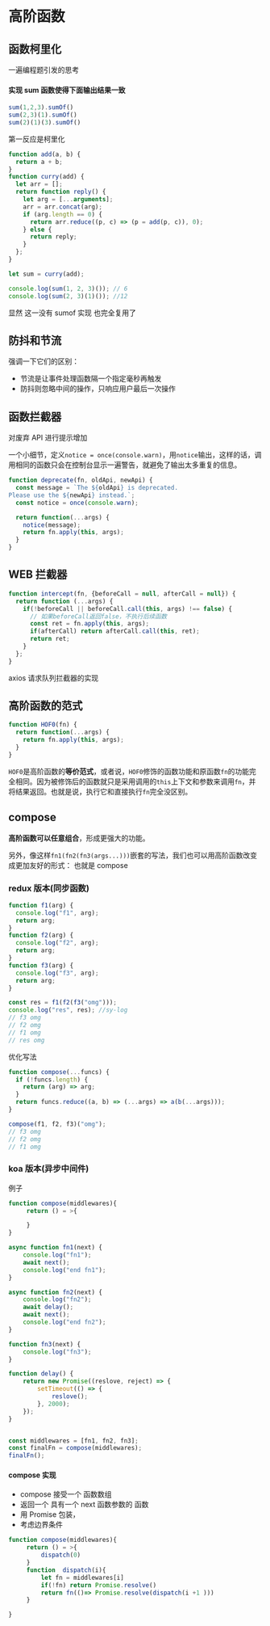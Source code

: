 # 高阶函数

## 函数柯里化

一遍编程题引发的思考

#### 实现 sum 函数使得下面输出结果一致

```JavaScript
sum(1,2,3).sumOf()
sum(2,3)(1).sumOf()
sum(2)(1)(3).sumOf()
```

第一反应是柯里化

```JavaScript
function add(a, b) {
  return a + b;
}
function curry(add) {
  let arr = [];
  return function reply() {
    let arg = [...arguments];
    arr = arr.concat(arg);
    if (arg.length == 0) {
      return arr.reduce((p, c) => (p = add(p, c)), 0);
    } else {
      return reply;
    }
  };
}

let sum = curry(add);

console.log(sum(1, 2, 3)()); // 6
console.log(sum(2, 3)(1)()); //12
```

显然 这一没有 sumof 实现 也完全复用了

## 防抖和节流

强调一下它们的区别：

- 节流是让事件处理函数隔一个指定毫秒再触发
- 防抖则忽略中间的操作，只响应用户最后一次操作

## 函数拦截器

对废弃 API 进行提示增加

一个小细节，定义`notice = once(console.warn)`，用`notice`输出，这样的话，调用相同的函数只会在控制台显示一遍警告，就避免了输出太多重复的信息。

```JavaScript
function deprecate(fn, oldApi, newApi) {
  const message = `The ${oldApi} is deprecated.
Please use the ${newApi} instead.`;
  const notice = once(console.warn);

  return function(...args) {
    notice(message);
    return fn.apply(this, args);
  }
}
```

## WEB 拦截器

```JavaScript
function intercept(fn, {beforeCall = null, afterCall = null}) {
  return function (...args) {
    if(!beforeCall || beforeCall.call(this, args) !== false) {
      // 如果beforeCall返回false，不执行后续函数
      const ret = fn.apply(this, args);
      if(afterCall) return afterCall.call(this, ret);
      return ret;
    }
  };
}
```

axios 请求队列拦截器的实现

## 高阶函数的范式

```JavaScript
function HOF0(fn) {
  return function(...args) {
    return fn.apply(this, args);
  }
}
```

`HOF0`是高阶函数的**等价范式**，或者说，`HOF0`修饰的函数功能和原函数`fn`的功能完全相同。因为被修饰后的函数就只是采用调用的`this`上下文和参数来调用`fn`，并将结果返回。也就是说，执行它和直接执行`fn`完全没区别。

## compose

**高阶函数可以任意组合**，形成更强大的功能。

另外，像这样`fn1(fn2(fn3(args...)))`嵌套的写法，我们也可以用高阶函数改变成更加友好的形式： 也就是 compose

### redux 版本(同步函数)

```JavaScript
function f1(arg) {
  console.log("f1", arg);
  return arg;
}
function f2(arg) {
  console.log("f2", arg);
  return arg;
}
function f3(arg) {
  console.log("f3", arg);
  return arg;
}

const res = f1(f2(f3("omg")));
console.log("res", res); //sy-log
// f3 omg
// f2 omg
// f1 omg
// res omg
```

优化写法

```JavaScript
function compose(...funcs) {
  if (!funcs.length) {
    return (arg) => arg;
  }
  return funcs.reduce((a, b) => (...args) => a(b(...args)));
}

compose(f1, f2, f3)("omg");
// f3 omg
// f2 omg
// f1 omg
```

### koa 版本(异步中间件)

例子

```JavaScript
function compose(middlewares){
     return () = >{

     }
}

async function fn1(next) {
    console.log("fn1");
    await next();
    console.log("end fn1");
}

async function fn2(next) {
    console.log("fn2");
    await delay();
    await next();
    console.log("end fn2");
}

function fn3(next) {
    console.log("fn3");
}

function delay() {
    return new Promise((reslove, reject) => {
        setTimeout(() => {
            reslove();
        }, 2000);
    });
}


const middlewares = [fn1, fn2, fn3];
const finalFn = compose(middlewares);
finalFn();
```

#### compose 实现

- compose 接受一个 函数数组
- 返回一个 具有一个 next 函数参数的 函数
- 用 Promise 包装，
- 考虑边界条件

```JavaScript
function compose(middlewares){
     return () = >{
         dispatch(0)
     }
     function  dispatch(i){
         let fn = middlewares[i]
         if(!fn) return Promise.resolve()
         return fn(()=> Promise.resolve(dispatch(i +1 )))
     }

}
```
